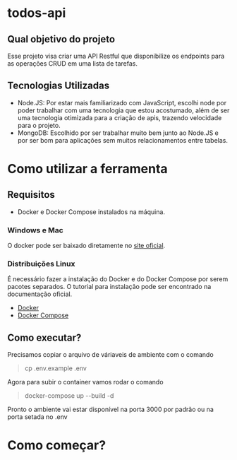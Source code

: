 # todos-api
## Qual objetivo do projeto
Esse projeto visa criar uma API Restful que disponibilize os endpoints para as operações CRUD em
uma lista de tarefas.

## Tecnologias Utilizadas

* Node.JS: Por estar mais familiarizado com JavaScript, escolhi node por poder trabalhar com uma tecnologia que estou acostumado, além de ser uma tecnologia otimizada para a criação de apis, trazendo velocidade para o projeto. 
* MongoDB: Escolhido por ser trabalhar muito bem junto ao Node.JS e por ser bom para aplicações sem muitos relacionamentos entre tabelas.

# Como utilizar a ferramenta

## Requisitos
- Docker e Docker Compose instalados na máquina.
### Windows e Mac
O docker pode ser baixado diretamente no [site oficial](https://www.docker.com/get-started).
### Distribuições Linux
É necessário fazer a instalação do Docker e do Docker Compose por serem pacotes separados.
O tutorial para instalação pode ser encontrado na documentação oficial.
* [Docker](https://docs.docker.com/install/linux/docker-ce/ubuntu/)
* [Docker Compose](https://docs.docker.com/compose/install/)
## Como executar?
Precisamos copiar o arquivo de váriaveis de ambiente com o comando
> cp .env.example .env

Agora para subir o container vamos rodar o comando
> docker-compose up --build -d

Pronto o ambiente vai estar disponível na porta 3000 por padrão ou na porta setada no .env
# Como começar?

